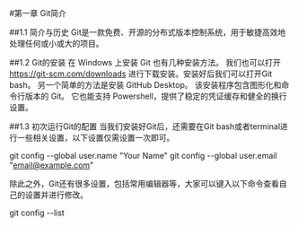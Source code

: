 #第一章 Git简介

##1.1 简介与历史
Git是一款免费、开源的分布式版本控制系统，用于敏捷高效地处理任何或小或大的项目。

##1.2 Git的安装
在 Windows 上安装 Git 也有几种安装方法。 我们也可以打开 https://git-scm.com/downloads 进行下载安装。安装好后我们可以打开Git bash。  另一个简单的方法是安装 GitHub Desktop。 该安装程序包含图形化和命令行版本的 Git。 它也能支持 Powershell，提供了稳定的凭证缓存和健全的换行设置。

##1.3 初次运行Git的配置
当我们安装好Git后，还需要在Git bash或者terminal进行一些相关设置，以下设置仅需设置一次即可。

git config --global user.name "Your Name"
git config --global user.email "email@example.com"

除此之外，Git还有很多设置，包括常用编辑器等，大家可以键入以下命令查看自己的设置并进行修改。

git config --list
